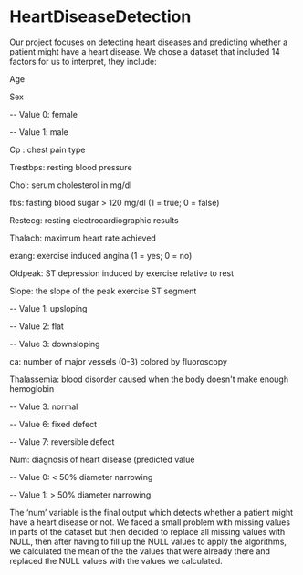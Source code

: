 # HeartDiseaseDetection

Our project focuses on detecting heart diseases and predicting whether a patient might have a heart disease. We chose a dataset that included 14 factors for us to interpret, they include:

Age

Sex

-- Value 0: female

-- Value 1: male

Cp : chest pain type

Trestbps: resting blood pressure

Chol: serum cholesterol in mg/dl

fbs: fasting blood sugar > 120 mg/dl (1 = true; 0 = false)

Restecg: resting electrocardiographic results

Thalach: maximum heart rate achieved

exang: exercise induced angina (1 = yes; 0 = no)

Oldpeak: ST depression induced by exercise relative to rest

Slope: the slope of the peak exercise ST segment

  -- Value 1: upsloping

  -- Value 2: flat

  -- Value 3: downsloping

ca: number of major vessels (0-3) colored by fluoroscopy 

Thalassemia: blood disorder caused when the body doesn't make enough hemoglobin

   -- Value 3: normal

   -- Value 6: fixed defect
 
   -- Value 7: reversible defect
 
Num: diagnosis of heart disease (predicted value

  -- Value 0: < 50% diameter narrowing

  -- Value 1: > 50% diameter narrowing

The ‘num’ variable is the final output which detects whether a patient might have a heart disease or not. We faced a small problem with missing values in parts of the dataset but then decided to replace all missing values with NULL, then after having to fill up the NULL values to apply the algorithms, we calculated the mean of the the values that were already there and replaced the NULL values with the values we calculated. 
